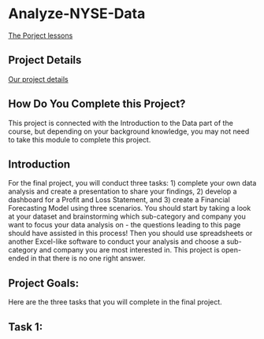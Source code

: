 
# Analyze-NYSE-Data

[ The Porject lessons](https://classroom.udacity.com/nanodegrees/nd098/parts/5966ce46-17c7-4491-9856-6fa905d02a83/modules/e6e685b1-a9f6-4da2-b00c-3c27631ded6b/lessons/7a48645e-fb51-425f-ab2a-e21c6309374d/concepts/7455f319-ca90-4855-9bd0-9e94d332a548)


##  Project Details 

[Our project details](https://classroom.udacity.com/nanodegrees/nd098/parts/5966ce46-17c7-4491-9856-6fa905d02a83/modules/e6e685b1-a9f6-4da2-b00c-3c27631ded6b/lessons/7a48645e-fb51-425f-ab2a-e21c6309374d/concepts/81c83913-8221-4ce6-8b40-6404600487e1)


## How Do You Complete this Project?

This project is connected with the Introduction to the Data part of the course, but depending on your background knowledge, you may not need to take this module to complete this project.

## Introduction

For the final project, you will conduct three tasks: 1) complete your own data analysis and create a presentation to share your findings, 2) develop a dashboard for a Profit and Loss Statement, and 3) create a Financial Forecasting Model using three scenarios. You should start by taking a look at your dataset and brainstorming which sub-category and company you want to focus your data analysis on - the questions leading to this page should have assisted in this process! Then you should use spreadsheets or another Excel-like software to conduct your analysis and choose a sub-category and company you are most interested in. This project is open-ended in that there is no one right answer.

## Project Goals:

Here are the three tasks that you will complete in the final project.

## Task 1:

a. Identify the question about the data that you will answer based on your data analysis. Your question should include at least one categorical variable (GICS Sector or GICS Sub Industry) and one quantitative variable (one of the financial metrics) and require the use of at least one of the summary statistics. A tab within the Excel spreadsheet that you submit should include the summary statistics [measures of central tendency (e.g., mean, median) and measures of spread (standard deviation and range)] you used to answer your question.

b. Create a presentation that provides at least one visualization to help with your answer. This visualization might be a bar chart, histogram, scatterplot, box-plot or other visual that you learned to make. Include your insights from the measures of center and spread and at least one numeric summary statistic in the description.

## Task 2:

Create a dashboard for a Profit and Loss Statement that calculates the Gross Profit, Operating Profit or EBIT for a company selected from a drop-down list. Your drop-down list should pull historical fundamentals data to create the P&L Statement. The P&L statement should include the Gross Profit, Operating Profit or EBIT values for all the years there is historical data available for that company in the dataset.

## Task 3:

Create a financial model for a company (different from Task 2) of your choice that forecasts out the Gross Profit, Operating Profit or EBIT for two more years using three scenarios (Best case, Weak case and Base case). Your assumptions for revenue growth, gross margin and operating margin should change for each scenario.

###  Step One - Get Organized

When you complete your analysis and presentation you’ll want to submit your project. Get organized before you begin. I recommend creating a single folder that will eventually contain:


The presentation with the visual and summary

The original data set
A copy of the spreadsheet workbook you will use to do the analysis for your report that contains at least the following tabs:
Data file
Summary statistics
P&L Statement Dashboard
Forecast scenarios

###  Step Two - Analyze Your Data

Look through the Tasks described above and select the qualitative variable and quantitative variable you want to focus your analysis on for the various tasks. Then use the .csv file to conduct your data analysis.

###  Step Three - Create Your Presentation

Once you have finished analyzing the data, create a presentation that shares the visual and summary paragraph. The summary paragraph should clearly communicate your findings based on your analysis, and provide visual or numeric values associated with your summary.

he submission template is a Google Slides file. Make a copy of the submission template to complete your project. We suggest you use the layout provided, though it is not a requirement.

###  Step Four 

- Assemble your Worksheet You will need to include the Excel file with the summary statistics, dashboard and financial model scenarios.


Put your presentation and spreadsheet workbook you used to do the analysis in a folder and zip it. Then submit the zipped folder for your project.

###  Step Five - Check the Rubric

Use the Project Rubric located here. If you see room for improvement, keep working to improve your project.

###  Step Six - 

Assemble your folder ready for submission

If you are happy with your submission, then you're ready to submit your project. Put your presentation and spreadsheet workbook in a folder and zip it. Then submit the zipped folder for your project.


